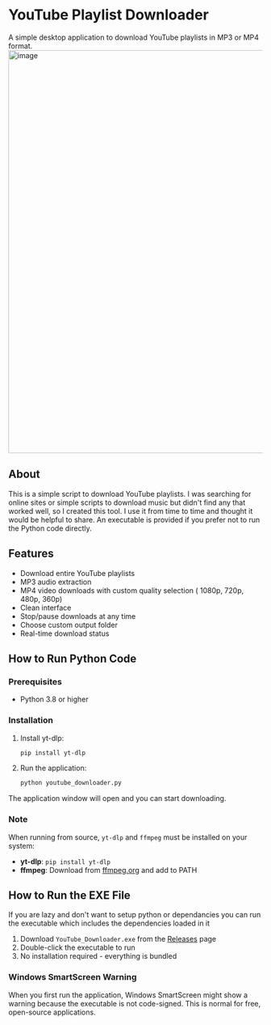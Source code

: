 # YouTube Playlist Downloader

A simple desktop application to download YouTube playlists in MP3 or MP4 format.
<img width="802" height="797" alt="image" src="https://github.com/user-attachments/assets/65a239f6-befd-4b2c-90c5-c48fbe71633c" />

## About

This is a simple script to download YouTube playlists. I was searching for online sites or simple scripts to download music but didn't find any that worked well, so I created this tool. I use it from time to time and thought it would be helpful to share. An executable is provided if you prefer not to run the Python code directly.

## Features

- Download entire YouTube playlists
- MP3 audio extraction
- MP4 video downloads with custom quality selection ( 1080p, 720p, 480p, 360p)
- Clean interface
- Stop/pause downloads at any time
- Choose custom output folder
- Real-time download status

## How to Run Python Code

### Prerequisites

- Python 3.8 or higher

### Installation

1. Install yt-dlp:
   ```bash
   pip install yt-dlp
   ```

2. Run the application:
   ```bash
   python youtube_downloader.py
   ```

The application window will open and you can start downloading.

### Note

When running from source, `yt-dlp` and `ffmpeg` must be installed on your system:
- **yt-dlp**: `pip install yt-dlp`
- **ffmpeg**: Download from [ffmpeg.org](https://ffmpeg.org/download.html) and add to PATH

## How to Run the EXE File

If you are lazy and don't want to setup python or dependancies you can run the executable which includes the dependencies loaded in it

1. Download `YouTube_Downloader.exe` from the [Releases](https://github.com/MagdyAboYoussef/Youtube-Playlist-Downloade/releases/latest) page
2. Double-click the executable to run
3. No installation required - everything is bundled

### Windows SmartScreen Warning

When you first run the application, Windows SmartScreen might show a warning because the executable is not code-signed. This is normal for free, open-source applications.

